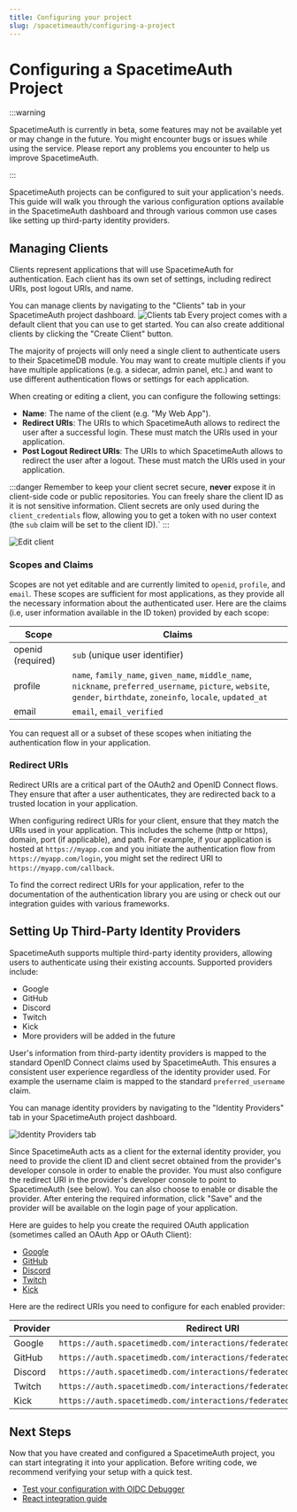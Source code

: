 ```yaml
---
title: Configuring your project
slug: /spacetimeauth/configuring-a-project
---
```


# Configuring a SpacetimeAuth Project

:::warning

SpacetimeAuth is currently in beta, some features may not be available yet or may change in the future. You might encounter bugs or issues while using the service. Please report any problems you encounter to help us improve SpacetimeAuth.

:::

SpacetimeAuth projects can be configured to suit your application's needs.
This guide will walk you through the various configuration options available in the
SpacetimeAuth dashboard and through various common use cases like setting up
third-party identity providers.

## Managing Clients

Clients represent applications that will use SpacetimeAuth for authentication.
Each client has its own set of settings, including redirect URIs,
post logout URIs, and name.

You can manage clients by navigating to the "Clients" tab in your
SpacetimeAuth project dashboard.
![Clients tab](/images/spacetimeauth/clients-tab.png)
Every project comes with a default client that you can use to get started.
You can also create additional clients by clicking the "Create Client" button.

The majority of projects will only need a single client to authenticate users to
their SpacetimeDB module. You may want to create multiple clients if you have
multiple applications (e.g. a sidecar, admin panel, etc.) and want to use different
authentication flows or settings for each application.

When creating or editing a client, you can configure the following settings:

- **Name**: The name of the client (e.g. "My Web App").
- **Redirect URIs**: The URIs to which SpacetimeAuth allows to redirect
  the user after a successful login. These must match the URIs used in your application.
- **Post Logout Redirect URIs**: The URIs to which SpacetimeAuth allows to redirect
  the user after a logout. These must match the URIs used in your application.

:::danger
Remember to keep your client secret secure, **never** expose it in client-side code or public repositories. You can freely share the client ID as it is not sensitive information. Client secrets are only used during the `client_credentials` flow, allowing you to get a token with no user context (the `sub` claim will be set to the client ID).`
:::

![Edit client](/images/spacetimeauth/edit-client.png)

### Scopes and Claims

Scopes are not yet editable and are currently limited to `openid`, `profile`,
and `email`. These scopes are sufficient for most applications, as they provide
all the necessary information about the authenticated user.
Here are the claims (i.e, user information available in the ID token) provided by
each scope:

| Scope             | Claims                                                                                                                                                                |
| ----------------- | --------------------------------------------------------------------------------------------------------------------------------------------------------------------- |
| openid (required) | `sub` (unique user identifier)                                                                                                                                        |
| profile           | `name`, `family_name`, `given_name`, `middle_name`, `nickname`, `preferred_username`, `picture`, `website`, `gender`, `birthdate`, `zoneinfo`, `locale`, `updated_at` |
| email             | `email`, `email_verified`                                                                                                                                             |

You can request all or a subset of these scopes when initiating the
authentication flow in your application.

### Redirect URIs

Redirect URIs are a critical part of the OAuth2 and OpenID Connect flows.
They ensure that after a user authenticates, they are redirected back to a
trusted location in your application.

When configuring redirect URIs for your client, ensure that they match the URIs
used in your application. This includes the scheme (http or https), domain,
port (if applicable), and path.
For example, if your application is hosted at `https://myapp.com` and you
initiate the authentication flow from `https://myapp.com/login`, you might
set the redirect URI to `https://myapp.com/callback`.

To find the correct redirect URIs for your application, refer to the
documentation of the authentication library you are using or check out our
integration guides with various frameworks.

## Setting Up Third-Party Identity Providers

SpacetimeAuth supports multiple third-party identity providers, allowing users to
authenticate using their existing accounts. Supported providers include:

- Google
- GitHub
- Discord
- Twitch
- Kick
- More providers will be added in the future

User's information from third-party identity providers is mapped to the standard
OpenID Connect claims used by SpacetimeAuth. This ensures a consistent user
experience regardless of the identity provider used.
For example the username claim is mapped to the standard `preferred_username` claim.

You can manage identity providers by navigating to the "Identity Providers" tab
in your SpacetimeAuth project dashboard.

![Identity Providers tab](/images/spacetimeauth/identity-providers.png)

Since SpacetimeAuth acts as a client for the external identity provider,
you need to provide the client ID and client secret obtained
from the provider's developer console in order to enable the provider.
You must also configure the redirect URI in the provider's developer console to
point to SpacetimeAuth (see below).
You can also choose to enable or disable the provider.
After entering the required information, click "Save" and the provider will be
available on the login page of your application.

Here are guides to help you create the required OAuth application (sometimes
called an OAuth App or OAuth Client):

- [Google](https://developers.google.com/identity/gsi/web/guides/get-google-api-clientid#get_your_google_api_client_id)
- [GitHub](https://docs.github.com/en/apps/oauth-apps/building-oauth-apps/creating-an-oauth-app)
- [Discord](https://discord.com/developers/docs/quick-start/getting-started#step-1-creating-an-app)
- [Twitch](https://dev.twitch.tv/docs/authentication/register-app/)
- [Kick](https://docs.kick.com/getting-started/kick-apps-setup)

Here are the redirect URIs you need to configure for each enabled provider:

| Provider | Redirect URI                                                           |
| -------- | ---------------------------------------------------------------------- |
| Google   | `https://auth.spacetimedb.com/interactions/federated/callback/google`  |
| GitHub   | `https://auth.spacetimedb.com/interactions/federated/callback/github`  |
| Discord  | `https://auth.spacetimedb.com/interactions/federated/callback/discord` |
| Twitch   | `https://auth.spacetimedb.com/interactions/federated/callback/twitch`  |
| Kick     | `https://auth.spacetimedb.com/interactions/federated/callback/kick`    |

## Next Steps

Now that you have created and configured a SpacetimeAuth project, you can
start integrating it into your application. Before writing code, we recommend
verifying your setup with a quick test.

- [Test your configuration with OIDC Debugger](/spacetimeauth/testing)
- [React integration guide](/spacetimeauth/react-integration)
